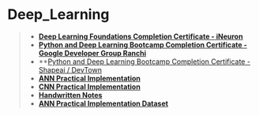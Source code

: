 # Deep_Learning
 >- **[Deep Learning Foundations Completion Certificate - iNeuron](https://github.com/Sinhaaz/Deep_Learning-Krish_Naik-iNeuron/blob/main/Deep%20Learning%20Certificate.pdf)**
 >- **[Python and Deep Learning Bootcamp Completion Certificate - Google Developer Group Ranchi](https://github.com/Sinhaaz/Deep_Learning-Krish_Naik-iNeuron/blob/main/Python%20%26%20Deep%20learning%20bootcamp%20GDG.pdf)**
 >- **[Python and Deep Learning Bootcamp Completion Certificate - Shapeai / DevTown](https://github.com/Sinhaaz/Deep_Learning-Krish_Naik-iNeuron/blob/main/Python%20%26%20Deep%20learning%20bootcamp%20Shapeai.pdf)
 >- **[ANN Practical Implementation](https://github.com/Sinhaaz/Deep_Learning-Krish_Naik-iNeuron/blob/main/ANN%20Implementation.ipynb)**
 >- **[CNN Practical Implementation](https://www.kaggle.com/code/kanncaa1/convolutional-neural-network-cnn-tutorial)**
 >- **[Handwritten Notes](https://github.com/Sinhaaz/Deep_Learning-Krish_Naik-iNeuron/blob/main/Deep%20Learning-Krish%20Naik.pdf)**
 >- **[ANN Practical Implementation Dataset](https://github.com/Sinhaaz/Deep_Learning-Krish_Naik-iNeuron/blob/main/Churn_Modelling.csv)**
